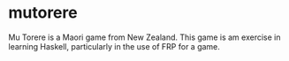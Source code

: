 # mutorere

Mu Torere is a Maori game from New Zealand. This game is am exercise in learning Haskell, particularly in the use of FRP for a game.

